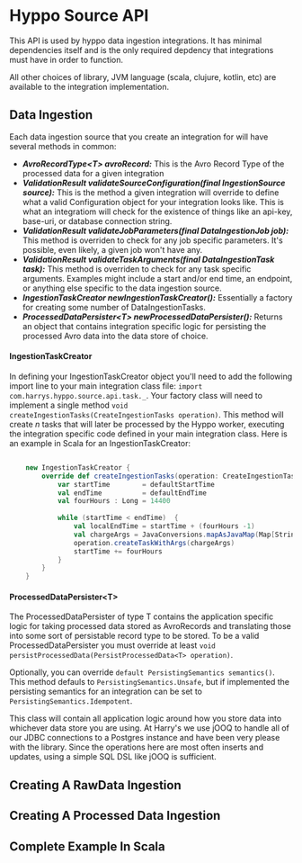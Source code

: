 # Hyppo Source API

This API is used by hyppo data ingestion integrations. It has minimal dependencies itself and is the only
required depdency that integrations must have in order to function.

All other choices of library, JVM language (scala, clujure, kotlin, etc) are available to the integration
implementation.

## Data Ingestion
Each data ingestion source that you create an integration for will have several methods in common:

 * ***AvroRecordType&lt;T&gt; avroRecord:*** This is the Avro Record Type of the processed data for a given integration
 * ***ValidationResult validateSourceConfiguration(final IngestionSource source):*** This is the method a given integration will override to define what a valid Configuration object for your integration looks like. This is what an integratiom will check for the existence of things like an api-key, base-uri, or database connection string.
 * ***ValidationResult validateJobParameters(final DataIngestionJob job):*** This method is overriden to check for any job specific parameters. It's possible, even likely, a given job won't have any.
 * ***ValidationResult validateTaskArguments(final DataIngestionTask task):*** This method is overriden to check for any task specific arguments. Examples might include a start and/or end time, an endpoint, or anything else specific to the data ingestion source.
 * ***IngestionTaskCreator newIngestionTaskCreator():*** Essentially a factory for creating some number of DataIngestionTasks.
 * ***ProcessedDataPersister&lt;T&gt; newProcessedDataPersister():*** Returns an object that contains integration specific logic for persisting the processed Avro data into the data store of choice.
  
#### IngestionTaskCreator
In defining your IngestionTaskCreator object you'll need to add the following import line to your main integration class file: `import com.harrys.hyppo.source.api.task._`. Your factory class will need to implement a single method `void createIngestionTasks(CreateIngestionTasks operation)`. This method will create *n* tasks that will later be processed by the Hyppo worker, executing the integration specific code defined in your main integration class. Here is an example in Scala for an IngestionTaskCreator:

```scala

    new IngestionTaskCreator {
        override def createIngestionTasks(operation: CreateIngestionTasks): Unit = {
            var startTime        = defaultStartTime
            val endTime          = defaultEndTime
            val fourHours : Long = 14400
            
            while (startTime < endTime)  {
                val localEndTime = startTime + (fourHours -1)
                val chargeArgs = JavaConversions.mapAsJavaMap(Map[String, AnyRef]("endpoint" -> "charges", "startTime" -> startTime.toString, "endTime" -> localEndTime.toString))
                operation.createTaskWithArgs(chargeArgs)
                startTime += fourHours
            }
        }
    }
```

#### ProcessedDataPersister&lt;T&gt;
The ProcessedDataPersister of type T contains the application specific logic for taking processed data stored as AvroRecords and translating those into some sort of persistable record type to be stored. To be a valid ProcessedDataPersister you must override at least `void persistProcessedData(PersistProcessedData<T> operation)`. 

Optionally, you can override `default PersistingSemantics semantics()`. This method defauls to `PersistingSemantics.Unsafe`, but if implemented the persisting semantics for an integration can be set to `PersistingSemantics.Idempotent`.

This class will contain all application logic around how you store data into whichever data store you are using. At Harry's we use jOOQ to handle all of our JDBC connections to a Postgres instance and have been very please with the library. Since the operations here are most often inserts and updates, using a simple SQL DSL like jOOQ is sufficient.

## Creating A RawData Ingestion

## Creating A Processed Data Ingestion

## Complete Example In Scala
